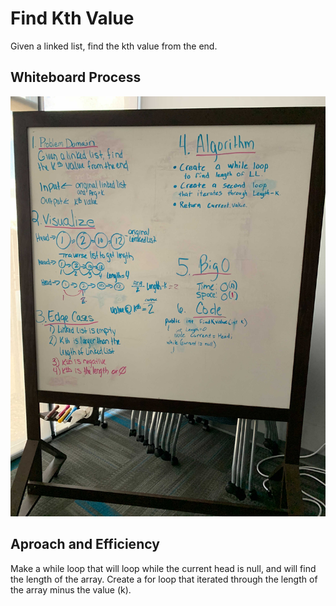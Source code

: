 # Find Kth Value

Given a linked list, find the kth value from the end.

## Whiteboard Process

![Find Kth Value](./findkboard.jpg)

## Aproach and Efficiency

Make a while loop that will loop while the current head is null, and will find the length of the array. Create a for loop that iterated through the length of the array minus the value (k).
